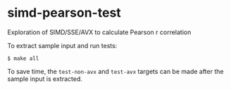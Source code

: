 # simd-pearson-test
Exploration of SIMD/SSE/AVX to calculate Pearson r correlation

To extract sample input and run tests:

```
$ make all
```

To save time, the `test-non-avx` and `test-avx` targets can be made after the sample input is extracted.
